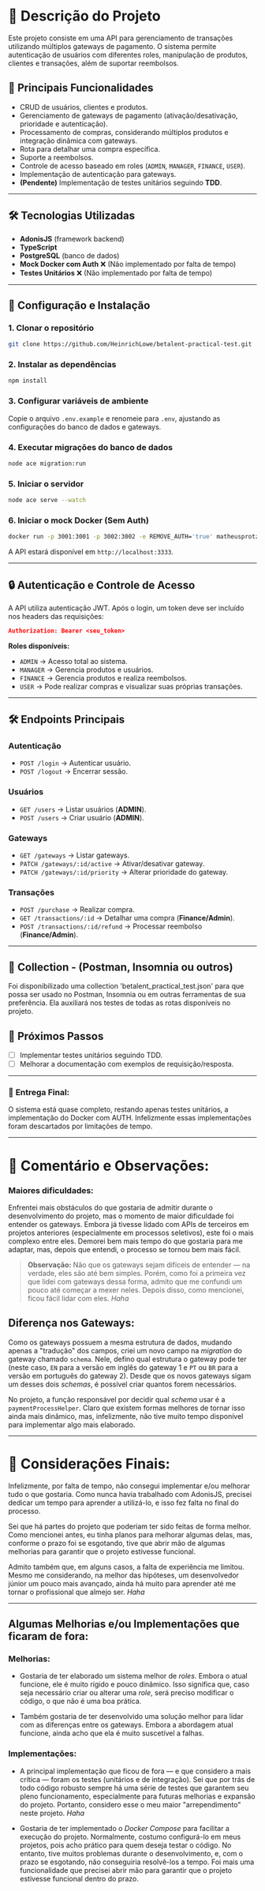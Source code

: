 # 📌 Descrição do Projeto

Este projeto consiste em uma API para gerenciamento de transações utilizando múltiplos gateways de pagamento. O sistema permite autenticação de usuários com diferentes roles, manipulação de produtos, clientes e transações, além de suportar reembolsos.

## 🚀 **Principais Funcionalidades**

- CRUD de usuários, clientes e produtos.
- Gerenciamento de gateways de pagamento (ativação/desativação, prioridade e autenticação).
- Processamento de compras, considerando múltiplos produtos e integração dinâmica com gateways.
- Rota para detalhar uma compra específica.
- Suporte a reembolsos.
- Controle de acesso baseado em roles (`ADMIN`, `MANAGER`, `FINANCE`, `USER`).
- Implementação de autenticação para gateways.
- **(Pendente)** Implementação de testes unitários seguindo **TDD**.

---

## 🛠 **Tecnologias Utilizadas**

- **AdonisJS** (framework backend)
- **TypeScript**
- **PostgreSQL** (banco de dados)
- **Mock Docker com Auth** ❌ (Não implementado por falta de tempo)
- **Testes Unitários** ❌ (Não implementado por falta de tempo)

---

## 📌 **Configuração e Instalação**

### **1. Clonar o repositório**

```bash
git clone https://github.com/HeinrichLowe/betalent-practical-test.git
```

### **2. Instalar as dependências**

```bash
npm install
```

### **3. Configurar variáveis de ambiente**

Copie o arquivo `.env.example` e renomeie para `.env`, ajustando as configurações do banco de dados e gateways.

### **4. Executar migrações do banco de dados**

```bash
node ace migration:run
```

### **5. Iniciar o servidor**

```bash
node ace serve --watch
```

### **6. Iniciar o mock Docker (Sem Auth)**

```bash
docker run -p 3001:3001 -p 3002:3002 -e REMOVE_AUTH='true' matheusprotzen/gateways-mock
```

A API estará disponível em `http://localhost:3333`.

---

## 🔒 **Autenticação e Controle de Acesso**

A API utiliza autenticação JWT. Após o login, um token deve ser incluído nos headers das requisições:

```json
Authorization: Bearer <seu_token>
```

**Roles disponíveis:**

- `ADMIN` → Acesso total ao sistema.
- `MANAGER` → Gerencia produtos e usuários.
- `FINANCE` → Gerencia produtos e realiza reembolsos.
- `USER` → Pode realizar compras e visualizar suas próprias transações.

---

## 🛠 **Endpoints Principais**

### **Autenticação**

- `POST /login` → Autenticar usuário.
- `POST /logout` → Encerrar sessão.

### **Usuários**

- `GET /users` → Listar usuários (**ADMIN**).
- `POST /users` → Criar usuário (**ADMIN**).

### **Gateways**

- `GET /gateways` → Listar gateways.
- `PATCH /gateways/:id/active` → Ativar/desativar gateway.
- `PATCH /gateways/:id/priority` → Alterar prioridade do gateway.

### **Transações**

- `POST /purchase` → Realizar compra.
- `GET /transactions/:id` → Detalhar uma compra (**Finance/Admin**).
- `POST /transactions/:id/refund` → Processar reembolso (**Finance/Admin**).

---

## 📌 **Collection - (Postman, Insomnia ou outros)**

Foi disponibilizado uma collection 'betalent_practical_test.json' para que possa ser usado no Postman, Insomnia ou em outras ferramentas de sua preferência. Ela auxiliará nos testes de todas as rotas disponíveis no projeto.

## 🚀 **Próximos Passos**

- [ ] Implementar testes unitários seguindo TDD.
- [ ] Melhorar a documentação com exemplos de requisição/resposta.

---

### 📌 **Entrega Final:**

O sistema está quase completo, restando apenas testes unitários, a implementação do Docker com AUTH. Infelizmente essas implementações foram descartados por limitações de tempo.

---

###

# 📌 **Comentário e Observações:**

### **Maiores dificuldades:**

Enfrentei mais obstáculos do que gostaria de admitir durante o desenvolvimento do projeto, mas o momento de maior dificuldade foi entender os gateways. Embora já tivesse lidado com APIs de terceiros em projetos anteriores (especialmente em processos seletivos), este foi o mais complexo entre eles. Demorei bem mais tempo do que gostaria para me adaptar, mas, depois que entendi, o processo se tornou bem mais fácil.

> **Observação:** Não que os gateways sejam difíceis de entender — na verdade, eles são até bem simples. Porém, como foi a primeira vez que lidei com gateways dessa forma, admito que me confundi um pouco até começar a mexer neles. Depois disso, como mencionei, ficou fácil lidar com eles. _Haha_

## **Diferença nos Gateways:**

Como os gateways possuem a mesma estrutura de dados, mudando apenas a "tradução" dos campos, criei um novo campo na _migration_ do gateway chamado `schema`. Nele, defino qual estrutura o gateway pode ter (neste caso, `EN` para a versão em inglês do gateway 1 e `PT` ou `BR` para a versão em português do gateway 2). Desde que os novos gateways sigam um desses dois _schemas_, é possível criar quantos forem necessários.

No projeto, a função responsável por decidir qual _schema_ usar é a `paymentProcessHelper`. Claro que existem formas melhores de tornar isso ainda mais dinâmico, mas, infelizmente, não tive muito tempo disponível para implementar algo mais elaborado.

---

# 📌 **Considerações Finais:**

Infelizmente, por falta de tempo, não consegui implementar e/ou melhorar tudo o que gostaria. Como nunca havia trabalhado com AdonisJS, precisei dedicar um tempo para aprender a utilizá-lo, e isso fez falta no final do processo.

Sei que há partes do projeto que poderiam ter sido feitas de forma melhor. Como mencionei antes, eu tinha planos para melhorar algumas delas, mas, conforme o prazo foi se esgotando, tive que abrir mão de algumas melhorias para garantir que o projeto estivesse funcional.

Admito também que, em alguns casos, a falta de experiência me limitou. Mesmo me considerando, na melhor das hipóteses, um desenvolvedor júnior um pouco mais avançado, ainda há muito para aprender até me tornar o profissional que almejo ser. _Haha_

---

## **Algumas Melhorias e/ou Implementações que ficaram de fora:**

### **Melhorias:**

- Gostaria de ter elaborado um sistema melhor de _roles_. Embora o atual funcione, ele é muito rígido e pouco dinâmico. Isso significa que, caso seja necessário criar ou alterar uma _role_, será preciso modificar o código, o que não é uma boa prática.

- Também gostaria de ter desenvolvido uma solução melhor para lidar com as diferenças entre os gateways. Embora a abordagem atual funcione, ainda acho que ela é muito suscetível a falhas.

### **Implementações:**

- A principal implementação que ficou de fora — e que considero a mais crítica — foram os testes (unitários e de integração). Sei que por trás de todo código robusto sempre há uma série de testes que garantem seu pleno funcionamento, especialmente para futuras melhorias e expansão do projeto. Portanto, considero esse o meu maior "arrependimento" neste projeto. _Haha_

- Gostaria de ter implementado o _Docker Compose_ para facilitar a execução do projeto. Normalmente, costumo configurá-lo em meus projetos, pois acho prático para quem deseja testar o código. No entanto, tive muitos problemas durante o desenvolvimento, e, com o prazo se esgotando, não conseguiria resolvê-los a tempo. Foi mais uma funcionalidade que precisei abrir mão para garantir que o projeto estivesse funcional dentro do prazo.
